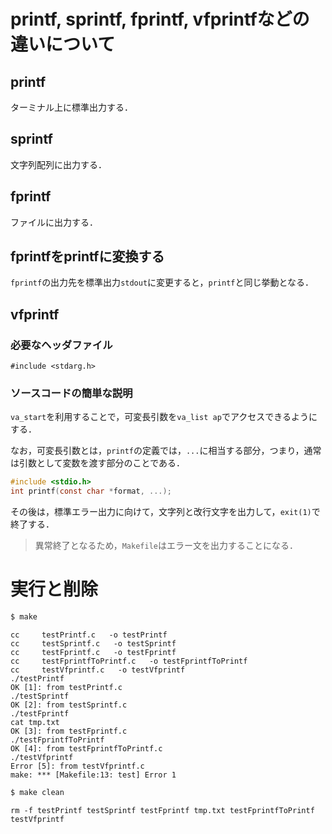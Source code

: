 # printf, sprintf, fprintf, vfprintfなどの違いについて

## printf
ターミナル上に標準出力する．

## sprintf
文字列配列に出力する．

## fprintf
ファイルに出力する．

## fprintfをprintfに変換する
``fprintf``の出力先を標準出力``stdout``に変更すると，``printf``と同じ挙動となる．

## vfprintf

### 必要なヘッダファイル
``#include <stdarg.h>``

### ソースコードの簡単な説明

``va_start``を利用することで，可変長引数を``va_list ap``でアクセスできるようにする．

なお，可変長引数とは，``printf``の定義では，``...``に相当する部分，つまり，通常は引数として変数を渡す部分のことである．

```C
#include <stdio.h>
int printf(const char *format, ...);
```

その後は，標準エラー出力に向けて，文字列と改行文字を出力して，``exit(1)``で終了する．

> 異常終了となるため，``Makefile``はエラー文を出力することになる．


# 実行と削除
```bash
$ make
```
```
cc     testPrintf.c   -o testPrintf
cc     testSprintf.c   -o testSprintf
cc     testFprintf.c   -o testFprintf
cc     testFprintfToPrintf.c   -o testFprintfToPrintf
cc     testVfprintf.c   -o testVfprintf
./testPrintf
OK [1]: from testPrintf.c
./testSprintf
OK [2]: from testSprintf.c
./testFprintf
cat tmp.txt
OK [3]: from testFprintf.c
./testFprintfToPrintf
OK [4]: from testFprintfToPrintf.c
./testVfprintf
Error [5]: from testVfprintf.c
make: *** [Makefile:13: test] Error 1
```
```bash
$ make clean
```
```
rm -f testPrintf testSprintf testFprintf tmp.txt testFprintfToPrintf testVfprintf
```
